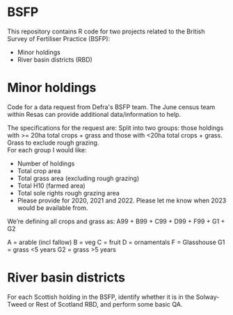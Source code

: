 # BSFP

This repository contains R code for two projects related to the British Survey of Fertiliser Practice (BSFP):

* Minor holdings
* River basin districts (RBD)

# Minor holdings
Code for a data request from Defra's BSFP team. The June census team within Resas can provide additional data/information to help.

The specifications for the request are:
Split into two groups: those holdings with >= 20ha total crops + grass and those with <20ha total crops + grass.  Grass to exclude rough grazing.  
For each group I would like:
*	Number of holdings
*	Total crop area
*	Total grass area (excluding rough grazing)
*	Total H10 (farmed area)
*	Total sole rights rough grazing area
*	Please provide for 2020, 2021 and 2022.  Please let me know when 2023 would be available from.

We’re defining all crops and grass as: A99 + B99 + C99 + D99 + F99 + G1 + G2

A = arable (incl fallow)
B = veg
C = fruit
D = ornamentals
F = Glasshouse
G1 = grass <5 years
G2 = grass >5 years

# River basin districts
For each Scottish holding in the BSFP, identify whether it is in the Solway-Tweed or Rest of Scotland RBD, and perform some basic QA.